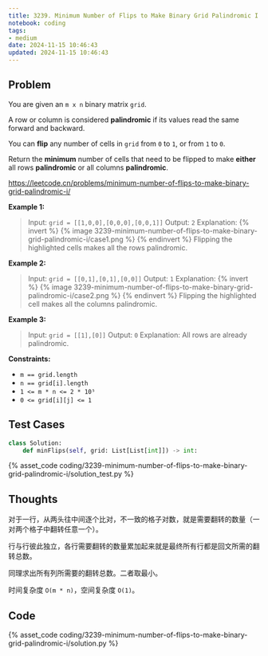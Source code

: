 ```yaml
---
title: 3239. Minimum Number of Flips to Make Binary Grid Palindromic I
notebook: coding
tags:
- medium
date: 2024-11-15 10:46:43
updated: 2024-11-15 10:46:43
---
```

## Problem

You are given an `m x n` binary matrix `grid`.

A row or column is considered **palindromic** if its values read the same forward and backward.

You can **flip** any number of cells in `grid` from `0` to `1`, or from `1` to `0`.

Return the **minimum** number of cells that need to be flipped to make **either** all rows **palindromic** or all columns **palindromic**.

<https://leetcode.cn/problems/minimum-number-of-flips-to-make-binary-grid-palindromic-i/>

**Example 1:**

> Input: `grid = [[1,0,0],[0,0,0],[0,0,1]]`
> Output: `2`
> Explanation:
> {% invert %}
{% image 3239-minimum-number-of-flips-to-make-binary-grid-palindromic-i/case1.png %}
{% endinvert %}
> Flipping the highlighted cells makes all the rows palindromic.

**Example 2:**

> Input: `grid = [[0,1],[0,1],[0,0]]`
> Output: `1`
> Explanation:
> {% invert %}
{% image 3239-minimum-number-of-flips-to-make-binary-grid-palindromic-i/case2.png %}
{% endinvert %}
> Flipping the highlighted cell makes all the columns palindromic.

**Example 3:**

> Input: `grid = [[1],[0]]`
> Output: `0`
> Explanation:
> All rows are already palindromic.

**Constraints:**

- `m == grid.length`
- `n == grid[i].length`
- `1 <= m * n <= 2 * 10⁵`
- `0 <= grid[i][j] <= 1`

## Test Cases

``` python
class Solution:
    def minFlips(self, grid: List[List[int]]) -> int:
```

{% asset_code coding/3239-minimum-number-of-flips-to-make-binary-grid-palindromic-i/solution_test.py %}

## Thoughts

对于一行，从两头往中间逐个比对，不一致的格子对数，就是需要翻转的数量（一对两个格子中翻转任意一个）。

行与行彼此独立，各行需要翻转的数量累加起来就是最终所有行都是回文所需的翻转总数。

同理求出所有列所需要的翻转总数。二者取最小。

时间复杂度 `O(m * n)`，空间复杂度 `O(1)`。

## Code

{% asset_code coding/3239-minimum-number-of-flips-to-make-binary-grid-palindromic-i/solution.py %}
